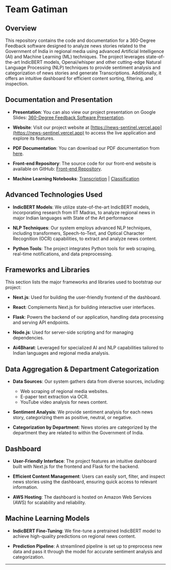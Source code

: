 # Team Gatiman

## Overview

This repository contains the code and documentation for a 360-Degree Feedback software designed to analyze news stories related to the Government of India in regional media using advanced Artificial Intelligence (AI) and Machine Learning (ML) techniques. The project leverages state-of-the-art IndicBERT models, Openai/whisper and other cutting-edge Natural Language Processing (NLP) techniques to provide sentiment analysis and categorization of news stories and generate Transcriptions. Additionally, it offers an intuitive dashboard for efficient content sorting, filtering, and inspection.

## Documentation and Presentation

- **Presentation**: You can also view our project presentation on Google Slides: [360-Degree Feedback Software Presentation](https://docs.google.com/presentation/d/1CQxLp7KTIL6lFj_IGeytFig2zTveJV-oHmVmx2IRhMQ/edit?usp=sharing).

- **Website**: Visit our project website at [https://news-sentinel.vercel.app](https://news-sentinel.vercel.app) to access the live application and explore its features.

- **PDF Documentation**: You can download our PDF documentation from [here](https://drive.google.com/drive/folders/1iMRBhs91exi_Q-Zhb-0N2q606N-LXH9g?usp=drive_link).

- **Front-end Repository**: The source code for our front-end website is available on GitHub: [Front-end Repository](https://github.com/Paras-Roy/news_sentinel).
  
- **Machine Learning Notebooks**:  [Transcription](https://www.kaggle.com/code/anshtanwar/transcription-whisper-model) | [Classification](https://www.kaggle.com/code/anshtanwar/classify-news)
  
## Advanced Technologies Used

- **IndicBERT Models**: We utilize state-of-the-art IndicBERT models, incorporating research from IIT Madras, to analyze regional news in major Indian languages with State of the Art performance

- **NLP Techniques**: Our system employs advanced NLP techniques, including transformers, Speech-to-Text, and Optical Character Recognition (OCR) capabilities, to extract and analyze news content.

- **Python Tools**: The project integrates Python tools for web scraping, real-time notifications, and data preprocessing.

## Frameworks and Libraries

This section lists the major frameworks and libraries used to bootstrap our project:

- **Next.js**: Used for building the user-friendly frontend of the dashboard.

- **React**: Complements Next.js for building interactive user interfaces.

- **Flask**: Powers the backend of our application, handling data processing and serving API endpoints.

- **Node.js**: Used for server-side scripting and for managing dependencies.

- **Ai4Bharat**: Leveraged for specialized AI and NLP capabilities tailored to Indian languages and regional media analysis.

## Data Aggregation & Department Categorization

- **Data Sources**: Our system gathers data from diverse sources, including:
  - Web scraping of regional media websites.
  - E-paper text extraction via OCR.
  - YouTube video analysis for news content.

- **Sentiment Analysis**: We provide sentiment analysis for each news story, categorizing them as positive, neutral, or negative.

- **Categorization by Department**: News stories are categorized by the department they are related to within the Government of India.

## Dashboard

- **User-Friendly Interface**: The project features an intuitive dashboard built with Next.js for the frontend and Flask for the backend.

- **Efficient Content Management**: Users can easily sort, filter, and inspect news stories using the dashboard, ensuring quick access to relevant information.

- **AWS Hosting**: The dashboard is hosted on Amazon Web Services (AWS) for scalability and reliability.

## Machine Learning Models

- **IndicBERT Fine-Tuning**: We fine-tune a pretrained IndicBERT model to achieve high-quality predictions on regional news content.

- **Prediction Pipeline**: A streamlined pipeline is set up to preprocess new data and pass it through the model for accurate sentiment analysis and categorization.

---
